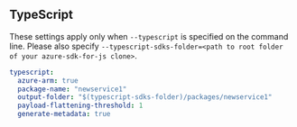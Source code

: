 ## TypeScript

These settings apply only when `--typescript` is specified on the command line.
Please also specify `--typescript-sdks-folder=<path to root folder of your azure-sdk-for-js clone>`.

```yaml $(typescript)
typescript:
  azure-arm: true
  package-name: "newservice1"
  output-folder: "$(typescript-sdks-folder)/packages/newservice1"
  payload-flattening-threshold: 1
  generate-metadata: true
```
